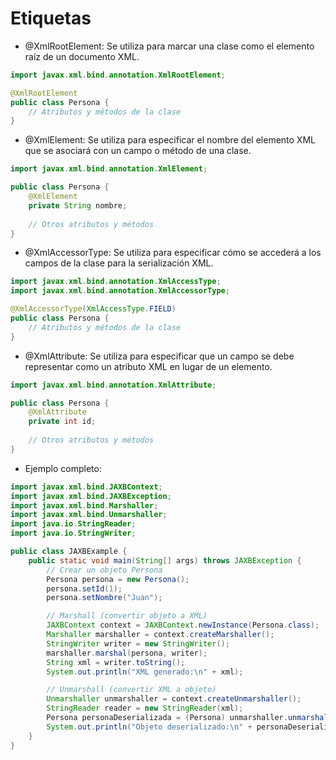 # Etiquetas

- @XmlRootElement: Se utiliza para marcar una clase como el elemento raíz de un documento XML.
  
```Java
import javax.xml.bind.annotation.XmlRootElement;

@XmlRootElement
public class Persona {
    // Atributos y métodos de la clase
}
```

- @XmlElement: Se utiliza para especificar el nombre del elemento XML que se asociará con un campo o método de una clase.

```Java
import javax.xml.bind.annotation.XmlElement;

public class Persona {
    @XmlElement
    private String nombre;
    
    // Otros atributos y métodos
}
```

- @XmlAccessorType: Se utiliza para especificar cómo se accederá a los campos de la clase para la serialización XML.
  
```Java
import javax.xml.bind.annotation.XmlAccessType;
import javax.xml.bind.annotation.XmlAccessorType;

@XmlAccessorType(XmlAccessType.FIELD)
public class Persona {
    // Atributos y métodos de la clase
}
```

- @XmlAttribute: Se utiliza para especificar que un campo se debe representar como un atributo XML en lugar de un elemento.
  
```Java
import javax.xml.bind.annotation.XmlAttribute;

public class Persona {
    @XmlAttribute
    private int id;
    
    // Otros atributos y métodos
}
```

- Ejemplo completo:

```Java
import javax.xml.bind.JAXBContext;
import javax.xml.bind.JAXBException;
import javax.xml.bind.Marshaller;
import javax.xml.bind.Unmarshaller;
import java.io.StringReader;
import java.io.StringWriter;

public class JAXBExample {
    public static void main(String[] args) throws JAXBException {
        // Crear un objeto Persona
        Persona persona = new Persona();
        persona.setId(1);
        persona.setNombre("Juan");

        // Marshall (convertir objeto a XML)
        JAXBContext context = JAXBContext.newInstance(Persona.class);
        Marshaller marshaller = context.createMarshaller();
        StringWriter writer = new StringWriter();
        marshaller.marshal(persona, writer);
        String xml = writer.toString();
        System.out.println("XML generado:\n" + xml);

        // Unmarshall (convertir XML a objeto)
        Unmarshaller unmarshaller = context.createUnmarshaller();
        StringReader reader = new StringReader(xml);
        Persona personaDeserializada = (Persona) unmarshaller.unmarshal(reader);
        System.out.println("Objeto deserializado:\n" + personaDeserializada.toString());
    }
}
```